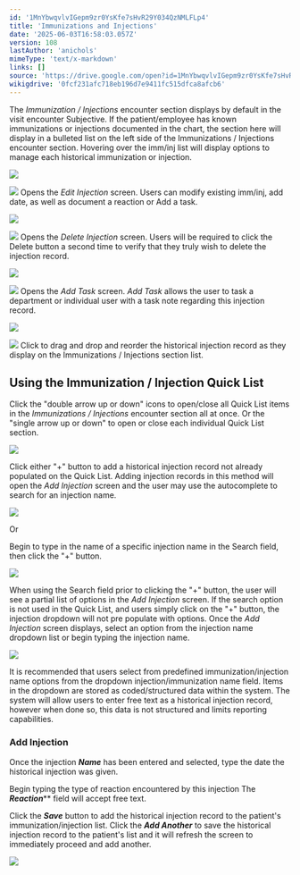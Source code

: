 ```yaml
---
id: '1MnYbwqvlvIGepm9zr0YsKfe7sHvR29Y034QzNMLFLp4'
title: 'Immunizations and Injections'
date: '2025-06-03T16:58:03.057Z'
version: 108
lastAuthor: 'anichols'
mimeType: 'text/x-markdown'
links: []
source: 'https://drive.google.com/open?id=1MnYbwqvlvIGepm9zr0YsKfe7sHvR29Y034QzNMLFLp4'
wikigdrive: '0fcf231afc718eb196d7e9411fc515dfca8afcb6'
---
```

The *Immunization / Injections* encounter section displays by default in the visit encounter Subjective. If the patient/employee has known immunizations or injections documented in the chart, the section here will display in a bulleted list on the left side of the Immunizations / Injections encounter section. Hovering over the imm/inj list will display options to manage each historical immunization or injection.

![](../immunizations-and-injections.assets/340de8a317c89fed578ec72c84e5d176.png)

![](../immunizations-and-injections.assets/1f5526a0699824cec1437d9277aecb72.png)
  Opens the *Edit Injection* screen. Users can modify existing imm/inj, add date, as well as document a reaction or Add a task.

![](../immunizations-and-injections.assets/b57b481361bfe48af0d56ab1f952df0e.png)

![](../immunizations-and-injections.assets/81be7fb05b33662fef9166b9af63cb3d.png)
 Opens the *Delete Injection* screen. Users will be required to click the Delete button a second time to verify that they truly wish to delete the injection record.

![](../immunizations-and-injections.assets/97456802cffaf159877a01ef013fac39.png)

![](../immunizations-and-injections.assets/782d8f964ad0afc9fd098fc353d36096.png)
  Opens the *Add Task* screen. *Add Task* allows the user to task a department or individual user with a task note regarding this injection record.

![](../immunizations-and-injections.assets/ce70ea1ed409f35a56519b2a958c8790.png)

![](../immunizations-and-injections.assets/ef96d008cdb993e4655145ba38cc4ce6.png)
   Click to drag and drop and reorder the historical injection record as they display on the Immunizations / Injections section list.

## Using the Immunization / Injection Quick List

Click the "double arrow up or down" icons to open/close all Quick List items in the *Immunizations / Injections* encounter section all at once. Or the "single arrow up or down" to open or close each individual Quick List section.

![](../immunizations-and-injections.assets/7a9a0b0db04e28ead8788dd5950e6f25.png)

Click either "+" button to add a historical injection record not already populated on the Quick List. Adding injection records in this method will open the *Add Injection* screen and the user may use the autocomplete to search for an injection name.

![](../immunizations-and-injections.assets/f82b8ffa6641a53426bd5215120dd2e0.png)

Or

Begin to type in the name of a specific injection name in the Search field, then click the "+" button.

![](../immunizations-and-injections.assets/d4dc50c5cc8dfa9dde9674f29c4032cf.png)

When using the Search field prior to clicking the "+" button, the user will see a partial list of options in the *Add Injection* screen. If the search option is not used in the Quick List, and users simply click on the "+" button, the injection dropdown will not pre populate with options. Once the *Add Injection* screen displays, select an option from the injection name dropdown list or begin typing the injection name.

![](../immunizations-and-injections.assets/d3d5340e9bcd5609118b02578776cf21.png)

It is recommended that users select from predefined immunization/injection name options from the dropdown injection/immunization name field. Items in the dropdown are stored as coded/structured data within the system. The system will allow users to enter free text as a historical injection record, however when done so, this data is not structured and limits reporting capabilities.

### Add Injection

Once the injection **_Name_** has been entered and selected, type the date the historical injection was given.

Begin typing the type of reaction encountered by this injection The **_Reaction_**** field will accept free text.

Click the **_Save_** button to add the historical injection record to the patient's immunization/injection list. Click the **_Add Another_** to save the historical injection record to the patient's list and it will refresh the screen to immediately proceed and add another.

![](../immunizations-and-injections.assets/c393fd2698498ec76fdbd02ae9a92307.png)

